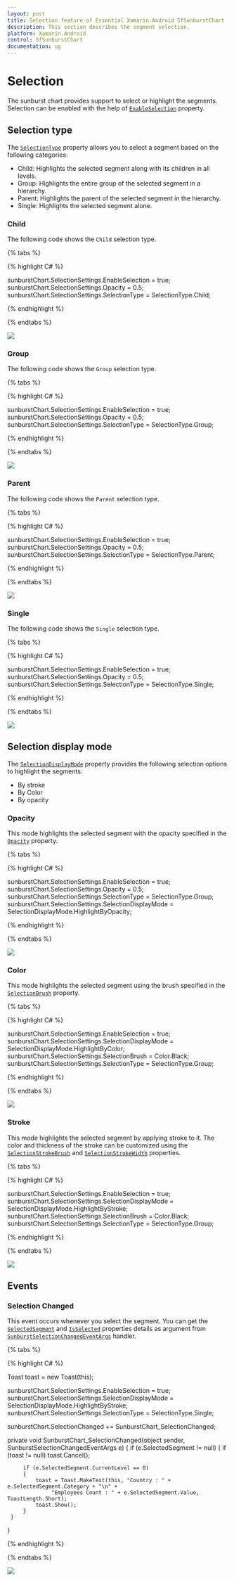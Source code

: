 ```yaml
---
layout: post
title: Selection feature of Essential Xamarin.Android SfSunburstChart
description: This section describes the segment selection.
platform: Xamarin.Android
control: SfSunburstChart
documentation: ug
---
```


# Selection

The sunburst chart provides support to select or highlight the segments. Selection can be enabled with the help of [`EnableSelection`](https://help.syncfusion.com/cr/cref_files/xamarin-android/Syncfusion.SfSunburstChart.Android~Syncfusion.SfSunburstChart.Android.SelectionSettings~EnableSelection.html) property.

## Selection type

The [`SelectionType`](https://help.syncfusion.com/cr/cref_files/xamarin-android/Syncfusion.SfSunburstChart.Android~Syncfusion.SfSunburstChart.Android.SelectionSettings~SelectionType.html) property allows you to select a segment based on the following categories:

* Child: Highlights the selected segment along with its children in all levels.
* Group: Highlights the entire group of the selected segment in a hierarchy.
* Parent: Highlights the parent of the selected segment in the hierarchy.
* Single: Highlights the selected segment alone.

### Child

The following code shows the `Child` selection type.

{% tabs %} 

{% highlight C# %} 

  sunburstChart.SelectionSettings.EnableSelection = true;
  sunburstChart.SelectionSettings.Opacity = 0.5;
  sunburstChart.SelectionSettings.SelectionType = SelectionType.Child;            

{% endhighlight %}

{% endtabs %} 

![](Selection_images/Child.jpg)

### Group

The following code shows the `Group` selection type.

{% tabs %} 

{% highlight C# %} 

  sunburstChart.SelectionSettings.EnableSelection = true;
  sunburstChart.SelectionSettings.Opacity = 0.5;
  sunburstChart.SelectionSettings.SelectionType = SelectionType.Group;            

{% endhighlight %}

{% endtabs %} 

![](Selection_images/Group.jpg)

### Parent

The following code shows the `Parent` selection type.

{% tabs %} 

{% highlight C# %} 

  sunburstChart.SelectionSettings.EnableSelection = true;
  sunburstChart.SelectionSettings.Opacity = 0.5;
  sunburstChart.SelectionSettings.SelectionType = SelectionType.Parent;            

{% endhighlight %}

{% endtabs %} 

![](Selection_images/Parent.jpg)

### Single

The following code shows the `Single` selection type.

{% tabs %} 

{% highlight C# %} 

  sunburstChart.SelectionSettings.EnableSelection = true;
  sunburstChart.SelectionSettings.Opacity = 0.5;
  sunburstChart.SelectionSettings.SelectionType = SelectionType.Single;

{% endhighlight %}

{% endtabs %} 

![](Selection_images/Single.jpg)

## Selection display mode

The [`SelectionDisplayMode`](https://help.syncfusion.com/cr/cref_files/xamarin-android/Syncfusion.SfSunburstChart.Android~Syncfusion.SfSunburstChart.Android.SelectionSettings~SelectionDisplayMode.html) property provides the following selection options to highlight the segments:

* By stroke
* By Color
* By opacity

### Opacity

This mode highlights the selected segment with the opacity specified in the [`Opacity`](https://help.syncfusion.com/cr/cref_files/xamarin-android/Syncfusion.SfSunburstChart.Android~Syncfusion.SfSunburstChart.Android.SelectionSettings~Opacity.html) property.

{% tabs %} 

{% highlight C# %} 

  sunburstChart.SelectionSettings.EnableSelection = true;
  sunburstChart.SelectionSettings.Opacity = 0.5;           
  sunburstChart.SelectionSettings.SelectionType = SelectionType.Group;
  sunburstChart.SelectionSettings.SelectionDisplayMode = SelectionDisplayMode.HighlightByOpacity;

{% endhighlight %}

{% endtabs %} 

![](Selection_images/Group.jpg)

### Color

This mode highlights the selected segment using the brush specified in the [`SelectionBrush`](https://help.syncfusion.com/cr/cref_files/xamarin-android/Syncfusion.SfSunburstChart.Android~Syncfusion.SfSunburstChart.Android.SelectionSettings~SelectionBrush.html) property.

{% tabs %}

{% highlight C# %} 

  sunburstChart.SelectionSettings.EnableSelection = true;  
  sunburstChart.SelectionSettings.SelectionDisplayMode = SelectionDisplayMode.HighlightByColor;          
  sunburstChart.SelectionSettings.SelectionBrush = Color.Black;
  sunburstChart.SelectionSettings.SelectionType = SelectionType.Group;          

{% endhighlight %}

{% endtabs %} 

![](Selection_images/ColorSelection.png)

### Stroke

This mode highlights the selected segment by applying stroke to it. The color and thickness of the stroke can be customized using the [`SelectionStrokeBrush`](https://help.syncfusion.com/cr/cref_files/xamarin-android/Syncfusion.SfSunburstChart.Android~Syncfusion.SfSunburstChart.Android.SelectionSettings~SelectionStrokeBrush.html) and [`SelectionStrokeWidth`](https://help.syncfusion.com/cr/cref_files/xamarin-android/Syncfusion.SfSunburstChart.Android~Syncfusion.SfSunburstChart.Android.SelectionSettings~SelectionStrokeWidth.html) properties.

{% tabs %}

{% highlight C# %} 

  sunburstChart.SelectionSettings.EnableSelection = true;
  sunburstChart.SelectionSettings.SelectionDisplayMode = SelectionDisplayMode.HighlightByStroke;           
  sunburstChart.SelectionSettings.SelectionBrush = Color.Black;
  sunburstChart.SelectionSettings.SelectionType = SelectionType.Group;          

{% endhighlight %}

{% endtabs %} 

![](Selection_images/StrokeSelection.png)

## Events

### Selection Changed

This event occurs whenever you select the segment. You can get the [`SelectedSegment`](https://help.syncfusion.com/cr/cref_files/xamarin-android/Syncfusion.SfSunburstChart.Android~Syncfusion.SfSunburstChart.Android.SunburstSelectionChangedEventArgs~SelectedSegment.html) and [`IsSelected`](https://help.syncfusion.com/cr/cref_files/xamarin-android/Syncfusion.SfSunburstChart.Android~Syncfusion.SfSunburstChart.Android.SunburstSelectionChangedEventArgs~IsSelected.html) properties details as argument from [`SunburstSelectionChangedEventArgs`](https://help.syncfusion.com/cr/cref_files/xamarin-android/Syncfusion.SfSunburstChart.Android~Syncfusion.SfSunburstChart.Android.SunburstSelectionChangedEventArgs.html) handler.

{% tabs %} 

{% highlight C# %}

  Toast toast = new Toast(this); 

  sunburstChart.SelectionSettings.EnableSelection = true;
  sunburstChart.SelectionSettings.SelectionDisplayMode = SelectionDisplayMode.HighlightByStroke;  
  sunburstChart.SelectionSettings.SelectionType = SelectionType.Single;     

  sunburstChart.SelectionChanged += SunburstChart_SelectionChanged;   

  private void SunburstChart_SelectionChanged(object sender, SunburstSelectionChangedEventArgs e)
  {
     if (e.SelectedSegment != null)
     {
         if (toast != null)
            toast.Cancel();                

         if (e.SelectedSegment.CurrentLevel == 0)
         {
             toast = Toast.MakeText(this, "Country : " + e.SelectedSegment.Category + "\n" +
                  "Employees Count : " + e.SelectedSegment.Value, ToastLength.Short);
             toast.Show();                   
         }               
     }            
  }

{% endhighlight %}

{% endtabs %} 

![](Selection_images/Event.png)